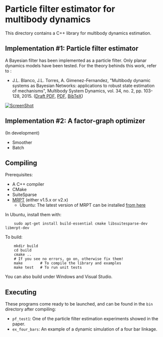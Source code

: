 # Particle filter estimator for multibody dynamics
This directory contains a C++ library for multibody dynamics estimation.

## Implementation #1: Particle filter estimator
A Bayesian filter has been implemented as a particle filter.
Only planar dynamics models have been tested.
For the theory behinds this work, refer to :
  * J.L. Blanco, J.L. Torres, A. Gimenez-Fernandez, "Multibody dynamic systems as Bayesian Networks: applications to robust state estimation of mechanisms", Multibody System Dynamics, vol. 34, no. 2, pp. 103-128, 2015.  ([Draft PDF](http://ingmec.ual.es/~jlblanco/papers/blanco2015mds_bayesian_networks_DRAFT.pdf), [PDF](http://dx.doi.org/10.1007/s11044-014-9440-9),  [BibTeX](http://ingmec.ual.es/aigaion2/index.php/export/publication/289/bibtex))

[![ScreenShot](https://raw.githubusercontent.com/MBDS/mbde-particle-filter/master/mbde-pf-screenshot.jpg)](https://www.youtube.com/watch?v=7Zru0oiz36g)

## Implementation #2: A factor-graph optimizer

(In development)
- Smoother
- Batch


## Compiling
Prerequisites:
  * A C++ compiler
  * CMake
  * SuiteSparse
  * [MRPT](http://www.mrpt.org) (either v1.5.x or v2.x)
    * Ubuntu: The latest version of MRPT can be installed [from here](http://www.mrpt.org/MRPT_in_GNU/Linux_repositories)

In Ubuntu, install them with:

        sudo apt-get install build-essential cmake libsuitesparse-dev libmrpt-dev

To build:

        mkdir build
        cd build
        cmake ..  
        # If you see no errors, go on, otherwise fix them!
        make        # To compile the library and examples
        make test   # To run unit tests

You can also build under Windows and Visual Studio.

## Executing
These programs come ready to be launched, and can be found in the `bin`
directory after compiling:

  * `pf_test1`: One of the particle filter estimation experiments showed in the paper.
  * `ex_four_bars`: An example of a dynamic simulation of a four bar linkage.
